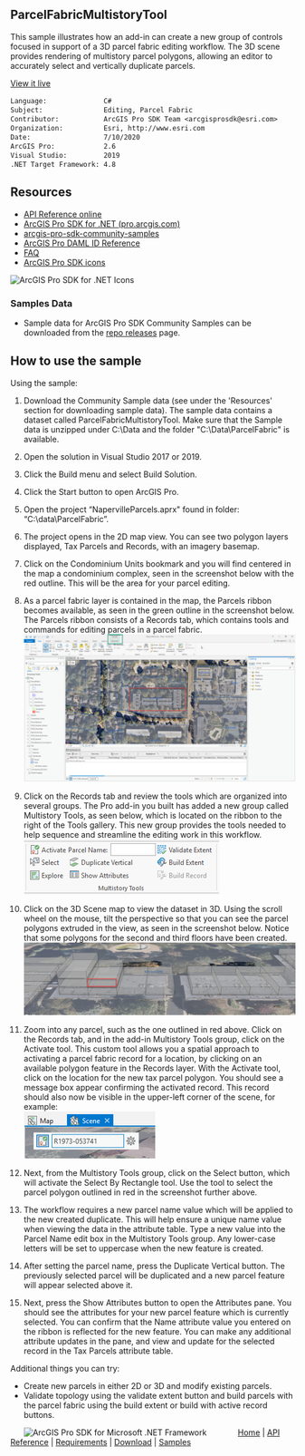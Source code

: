 ## ParcelFabricMultistoryTool

<!-- TODO: Write a brief abstract explaining this sample -->
 This sample illustrates how an add-in can create a new group of controls focused in support of a 3D parcel fabric editing workflow.  The 3D scene provides rendering of multistory parcel polygons, allowing an editor to accurately select and vertically duplicate parcels.     
  


<a href="http://pro.arcgis.com/en/pro-app/sdk/" target="_blank">View it live</a>

<!-- TODO: Fill this section below with metadata about this sample-->
```
Language:              C#
Subject:               Editing, Parcel Fabric
Contributor:           ArcGIS Pro SDK Team <arcgisprosdk@esri.com>
Organization:          Esri, http://www.esri.com
Date:                  7/10/2020
ArcGIS Pro:            2.6
Visual Studio:         2019
.NET Target Framework: 4.8
```

## Resources

* [API Reference online](https://pro.arcgis.com/en/pro-app/sdk/api-reference)
* <a href="https://pro.arcgis.com/en/pro-app/sdk/" target="_blank">ArcGIS Pro SDK for .NET (pro.arcgis.com)</a>
* [arcgis-pro-sdk-community-samples](https://github.com/Esri/arcgis-pro-sdk-community-samples)
* [ArcGIS Pro DAML ID Reference](https://github.com/Esri/arcgis-pro-sdk/wiki/ArcGIS-Pro-DAML-ID-Reference)
* [FAQ](https://github.com/Esri/arcgis-pro-sdk/wiki/FAQ)
* [ArcGIS Pro SDK icons](https://github.com/Esri/arcgis-pro-sdk/releases/tag/2.4.0.19948)

![ArcGIS Pro SDK for .NET Icons](https://Esri.github.io/arcgis-pro-sdk/images/Home/Image-of-icons.png  "ArcGIS Pro SDK Icons")

### Samples Data

* Sample data for ArcGIS Pro SDK Community Samples can be downloaded from the [repo releases](https://github.com/Esri/arcgis-pro-sdk-community-samples/releases) page.  

## How to use the sample
<!-- TODO: Explain how this sample can be used. To use images in this section, create the image file in your sample project's screenshots folder. Use relative url to link to this image using this syntax: ![My sample Image](FacePage/SampleImage.png) -->
 Using the sample:  
  
 1. Download the Community Sample data (see under the 'Resources' section for downloading sample data).  The sample data contains a dataset called ParcelFabricMultistoryTool.  Make sure that the Sample data is unzipped under C:\Data and the folder "C:\Data\ParcelFabric" is available.    
 1. Open the solution in Visual Studio 2017 or 2019.  
 1. Click the Build menu and select Build Solution.  
 1. Click the Start button to open ArcGIS Pro.   
 1. Open the project “NapervilleParcels.aprx" found in folder: “C:\data\ParcelFabric”.  
 1. The project opens in the 2D map view.  You can see two polygon layers displayed, Tax Parcels and Records, with an imagery basemap.  
 1. Click on the Condominium Units bookmark and you will find centered in the map a condominium complex, seen in the screenshot below with the red outline.  This will be the area for your parcel editing.  
 1. As a parcel fabric layer is contained in the map, the Parcels ribbon becomes available, as seen in the green outline in the screenshot below.  The Parcels ribbon consists of a Records tab, which contains tools and commands for editing parcels in a parcel fabric.  
 ![UI](Screenshots/Screen1.png)  
  
 1. Click on the Records tab and review the tools which are organized into several groups.  The Pro add-in you built has added a new group called Multistory Tools, as seen below, which is located on the ribbon to the right of the Tools gallery.  This new group provides the tools needed to help sequence and streamline the editing work in this workflow.  
 ![UI](Screenshots/Screen2.png)  
  
 1. Click on the 3D Scene map to view the dataset in 3D.  Using the scroll wheel on the mouse, tilt the perspective so that you can see the parcel polygons extruded in the view, as seen in the screenshot below.  Notice that some polygons for the second and third floors have been created.  
 ![UI](Screenshots/Screen3.png)  
  
 1. Zoom into any parcel, such as the one outlined in red above.  Click on the Records tab, and in the add-in Multistory Tools group, click on the Activate tool.  This custom tool allows you a spatial approach to activating a parcel fabric record for a location, by clicking on an available polygon feature in the Records layer.  With the Activate tool, click on the location for the new tax parcel polygon.  You should see a message box appear confirming the activated record.  This record should also now be visible in the upper-left corner of the scene, for example:  
 ![UI](Screenshots/Screen4.png)  
  
 1. Next, from the Multistory Tools group, click on the Select button, which will activate the Select By Rectangle tool.  Use the tool to select the parcel polygon outlined in red in the screenshot further above.  
 1. The workflow requires a new parcel name value which will be applied to the new created duplicate.  This will help ensure a unique name value when viewing the data in the attribute table.  Type a new value into the Parcel Name edit box in the Multistory Tools group.  Any lower-case letters will be set to uppercase when the new feature is created.  
 1. After setting the parcel name, press the Duplicate Vertical button.  The previously selected parcel will be duplicated and a new parcel feature will appear selected above it.  
 1. Next, press the Show Attributes button to open the Attributes pane.  You should see the attributes for your new parcel feature which is currently selected.  You can confirm that the Name attribute value you entered on the ribbon is reflected for the new feature.  You can make any additional attribute updates in the pane, and view and update for the selected record in the Tax Parcels attribute table.  
     
     
 Additional things you can try:  
 - Create new parcels in either 2D or 3D and modify existing parcels.  
 - Validate topology using the validate extent button and build parcels with the parcel fabric using the build extent or build with active record buttons.  
  


<!-- End -->

&nbsp;&nbsp;&nbsp;&nbsp;&nbsp;&nbsp;<img src="https://esri.github.io/arcgis-pro-sdk/images/ArcGISPro.png"  alt="ArcGIS Pro SDK for Microsoft .NET Framework" height = "20" width = "20" align="top"  >
&nbsp;&nbsp;&nbsp;&nbsp;&nbsp;&nbsp;&nbsp;&nbsp;&nbsp;&nbsp;&nbsp;&nbsp;
[Home](https://github.com/Esri/arcgis-pro-sdk/wiki) | <a href="https://pro.arcgis.com/en/pro-app/sdk/api-reference" target="_blank">API Reference</a> | [Requirements](https://github.com/Esri/arcgis-pro-sdk/wiki#requirements) | [Download](https://github.com/Esri/arcgis-pro-sdk/wiki#installing-arcgis-pro-sdk-for-net) | <a href="https://github.com/esri/arcgis-pro-sdk-community-samples" target="_blank">Samples</a>

